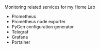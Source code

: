 Monitoring related services for my Home Lab

- Prometheus
- Prometheus node exporter
- PyGen configuration generator
- Telegraf
- Grafana
- Portainer
